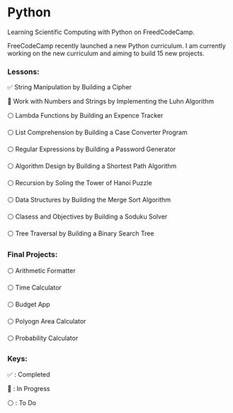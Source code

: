 # Python

Learning Scientific Computing with Python on FreedCodeCamp.

FreeCodeCamp recently launched a new Python curriculum. I am currently working on the new curriculum and aiming to build 15 new projects.

### Lessons:

:white_check_mark: String Manipulation by Building a Cipher

:large_blue_circle: Work with Numbers and Strings by Implementing the Luhn Algorithm

:white_circle: Lambda Functions by Building an Expence Tracker

:white_circle: List Comprehension by Building a Case Converter Program

:white_circle: Regular Expressions by Building a Password Generator

:white_circle: Algorithm Design by Building a Shortest Path Algorithm

:white_circle: Recursion by Soling the Tower of Hanoi Puzzle

:white_circle:  Data Structures by Building the Merge Sort Algorithm 

:white_circle: Clasess and Objectives by Building a Soduku Solver

:white_circle: Tree Traversal by Building a Binary Search Tree

### Final Projects:

:white_circle: Arithmetic Formatter

:white_circle: Time Calculator

:white_circle: Budget App

:white_circle: Polyogn Area Calculator

:white_circle: Probability Calculator

### Keys:

:white_check_mark: : Completed

:large_blue_circle: : In Progress

:white_circle: : To Do 